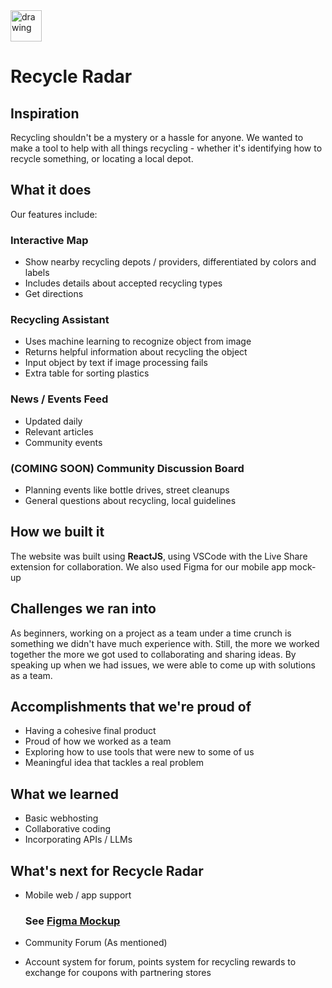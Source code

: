 <img src="./public/favicon.ico" alt="drawing" width="50" border-radius="30"/>

# Recycle Radar 

## Inspiration

Recycling shouldn't be a mystery or a hassle for anyone. We wanted to make a tool to help with all things recycling - whether it's identifying how to recycle something, or locating a local depot.

## What it does

Our features include:
### Interactive Map
- Show nearby recycling depots / providers, differentiated by colors and labels
- Includes details about accepted recycling types
- Get directions
### Recycling Assistant
- Uses machine learning to recognize object from image
- Returns helpful information about recycling the object
- Input object by text if image processing fails
- Extra table for sorting plastics 
### News / Events Feed
- Updated daily
- Relevant articles
- Community events
### (COMING SOON) Community Discussion Board
- Planning events like bottle drives, street cleanups
- General questions about recycling, local guidelines

## How we built it

The website was built using **ReactJS**, using VSCode with the Live Share extension for collaboration. We also used Figma for our mobile app mock-up

## Challenges we ran into

As beginners, working on a project as a team under a time crunch is something we didn't have much experience with. Still, the more we worked together the more we got used to collaborating and sharing ideas. By speaking up when we had issues, we were able to come up with solutions as a team.

## Accomplishments that we're proud of

- Having a cohesive final product
- Proud of how we worked as a team
- Exploring how to use tools that were new to some of us
- Meaningful idea that tackles a real problem

## What we learned

- Basic webhosting
- Collaborative coding
- Incorporating APIs / LLMs

## What's next for Recycle Radar

- Mobile web / app support

    ### See [Figma Mockup](https://www.figma.com/proto/zUWv8SN3PDFjgcOSgH2LWa/Recycle-radar?node-id=0-1&t=NROCQjgvXxMya88e-1)
- Community Forum (As mentioned)
- Account system for forum, points system for recycling rewards to exchange for coupons with partnering stores
